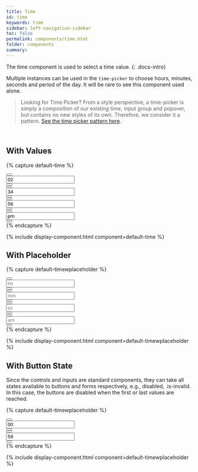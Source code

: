 ```yaml
---
title: Time
id: time
keywords: time
sidebar: left-navigation-sidebar
toc: false
permalink: components/time.html
folder: components
summary:
---
```


The time component is used to select a time value.
{: .docs-intro}

Multiple instances can be used in the `time-picker` to choose hours, minutes, seconds and period of the day. It will be rare to see this component used alone.

> Looking for Time Picker? From a style perspective, a time-picker is simply a composition of our existing time, input group and popover, but contains no new styles of its own. Therefore, we consider it a pattern. [See the time picker pattern here]({{site.baseurl}}/patterns/time-picker).


<br>

## With Values

{% capture default-time %}
<div class="fd-time">
  <div class="fd-time__item">
      <div class="fd-time__control">
          <button class="fd-button--light sap-icon--navigation-up-arrow"
          aria-label="Increase hours" aria-controls="1610C873"></button>
      </div>
      <input class="fd-time__input fd-input" type="text" placeholder="hh" value="02" id="1610C873" aria-label="Hours"/>
      <div class="fd-time__control">
          <button class="fd-button--light sap-icon--navigation-down-arrow"
          aria-label="Decrease hours" aria-controls="1610C873"></button>
      </div>
  </div>

  <div class="fd-time__item">
      <div class="fd-time__control">
          <button class="fd-button--light sap-icon--navigation-up-arrow"
          aria-label="Increase minutes" aria-controls="DDlHR199"></button>
      </div>
      <input class="fd-time__input fd-input" type="text" placeholder="mm" value="34" id="DDlHR199" aria-label="Minutes"/>
      <div class="fd-time__control">
          <button class="fd-button--light sap-icon--navigation-down-arrow"
          aria-label="Decrease minutes" aria-controls="DDlHR199"></button>
      </div>
  </div>
  <div class="fd-time__item">
      <div class="fd-time__control">
          <button class="fd-button--light sap-icon--navigation-up-arrow"
          aria-label="Increase seconds" aria-controls="8CAnL947"></button>
      </div>
      <input class="fd-time__input fd-input" type="text" placeholder="ss" value="56" id="8CAnL947" aria-label="Seconds"/>
      <div class="fd-time__control">
          <button class="fd-button--light sap-icon--navigation-down-arrow"
          aria-label="Decrease seconds" aria-controls="8CAnL947"></button>
      </div>
  </div>
  <div class="fd-time__item">
      <div class="fd-time__control">
          <button class="fd-button--light sap-icon--navigation-up-arrow"
          aria-label="Increase period" aria-controls="sEWOL676"></button>
      </div>
      <input class="fd-time__input fd-input" type="text" placeholder="am" value="pm" id="sEWOL676" aria-label="Period"/>
      <div class="fd-time__control">
          <button class="fd-button--light sap-icon--navigation-down-arrow"
          aria-label="Decrease period" aria-controls="sEWOL676"></button>
      </div>
  </div>
</div>
{% endcapture %}

{% include display-component.html component=default-time %}

## With Placeholder

{% capture default-timewplaceholder %}
<div class="fd-time">
  <div class="fd-time__item">
      <div class="fd-time__control">
          <button class="fd-button--light sap-icon--navigation-up-arrow"
          aria-label="Increase hours" aria-controls="HgDLk176"></button>
      </div>
      <input class="fd-time__input fd-input" type="text" placeholder="hh" value="" id="HgDLk176" aria-label="Hours"/>
      <div class="fd-time__control">
          <button class="fd-button--light sap-icon--navigation-down-arrow"
          aria-label="Decrease hours" aria-controls="HgDLk176"></button>
      </div>
  </div>
  <div class="fd-time__item">
      <div class="fd-time__control">
          <button class="fd-button--light sap-icon--navigation-up-arrow"
          aria-label="Increase minutes" aria-controls="CHeFH472"></button>
      </div>
      <input class="fd-time__input fd-input" type="text" placeholder="mm" value="" id="CHeFH472" aria-label="Minutes"/>
      <div class="fd-time__control">
          <button class="fd-button--light sap-icon--navigation-down-arrow"
          aria-label="Decrease minutes" aria-controls="CHeFH472"></button>
      </div>
  </div>
  <div class="fd-time__item">
      <div class="fd-time__control">
          <button class="fd-button--light sap-icon--navigation-up-arrow"
          aria-label="Increase seconds" aria-controls="qMPpb855"></button>
      </div>
      <input class="fd-time__input fd-input" type="text" placeholder="ss" value="" id="qMPpb855" aria-label="Seconds"/>
      <div class="fd-time__control">
          <button class="fd-button--light sap-icon--navigation-down-arrow"
          aria-label="Decrease seconds" aria-controls="qMPpb855"></button>
      </div>
  </div>
  <div class="fd-time__item">
      <div class="fd-time__control">
          <button class="fd-button--light sap-icon--navigation-up-arrow"
          aria-label="Increase period" aria-controls="VpUG6928"></button>
      </div>
      <input class="fd-time__input fd-input" type="text" placeholder="am" value="" id="VpUG6928" aria-label="Period"/>
      <div class="fd-time__control">
          <button class="fd-button--light sap-icon--navigation-down-arrow"
          aria-label="Decrease period" aria-controls="VpUG6928"></button>
      </div>
  </div>
</div>
{% endcapture %}

{% include display-component.html component=default-timewplaceholder %}

## With Button State
Since the controls and inputs are standard components, they can take all states available to
buttons and forms respectively, e.g., disabled, .is-invalid. In this case, the buttons are
disabled when the first or last values are reached.

{% capture default-timewplaceholder %}
<div class="fd-time">
  <div class="fd-time__item">
      <div class="fd-time__control">
          <button class="fd-button--light sap-icon--navigation-up-arrow"
          aria-label="Increase hours" aria-controls="Rjap5115"></button>
      </div>
      <input class="fd-time__input fd-input" type="text" placeholder="hh" value="00" id="Rjap5115" aria-label="Hours"/>
      <div class="fd-time__control">
          <button class="fd-button--light sap-icon--navigation-down-arrow is-disabled"
          aria-label="Decrease hours" aria-controls="Rjap5115"></button>
      </div>
  </div>
  <div class="fd-time__item">
      <div class="fd-time__control">
          <button class="fd-button--light sap-icon--navigation-up-arrow is-disabled"
          aria-label="Increase minutes" aria-controls="VnVPz732"></button>
      </div>
      <input class="fd-time__input fd-input" type="text" placeholder="mm" value="59" id="VnVPz732" aria-label="Minutes"/>
      <div class="fd-time__control">
          <button class="fd-button--light sap-icon--navigation-down-arrow"
          aria-label="Decrease minutes" aria-controls="VnVPz732"></button>
      </div>
  </div>
</div>
{% endcapture %}

{% include display-component.html component=default-timewplaceholder %}
